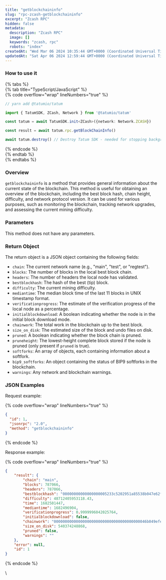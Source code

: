 ```yaml
---
title: "getblockchaininfo"
slug: "rpc-zcash-getblockchaininfo"
excerpt: "Zcash RPC"
hidden: false
metadata: 
  description: "Zcash RPC"
  image: []
  keywords: "zcash, rpc"
  robots: "index"
createdAt: "Wed Mar 06 2024 10:35:44 GMT+0000 (Coordinated Universal Time)"
updatedAt: "Sat Apr 06 2024 12:59:44 GMT+0000 (Coordinated Universal Time)"
---
```




### How to use it

{% tabs %}  
{% tab title="TypeScript/JavaScript" %}  
{% code overflow="wrap" lineNumbers="true" %}

```typescript
// yarn add @tatumio/tatum

import { TatumSDK, ZCash, Network } from '@tatumio/tatum'

const tatum = await TatumSDK.init<ZCash>({network: Network.ZCASH})

const result = await tatum.rpc.getBlockChainInfo()

await tatum.destroy() // Destroy Tatum SDK - needed for stopping background jobs
```

{% endcode %}  
{% endtab %}  
{% endtabs %}

### Overview

`getblockchaininfo` is a method that provides general information about the current state of the blockchain. This method is useful for obtaining an overview of the blockchain, including the best block hash, chain height, difficulty, and network protocol version. It can be used for various purposes, such as monitoring the blockchain, tracking network upgrades, and assessing the current mining difficulty.

### Parameters

This method does not have any parameters.

### Return Object

The return object is a JSON object containing the following fields:

- `chain`: The current network name (e.g., "main", "test", or "regtest").
- `blocks`: The number of blocks in the local best block chain.
- `headers`: The number of headers the local node has validated.
- `bestblockhash`: The hash of the best (tip) block.
- `difficulty`: The current mining difficulty.
- `mediantime`: The median block time of the last 11 blocks in UNIX timestamp format.
- `verificationprogress`: The estimate of the verification progress of the local node as a percentage.
- `initialblockdownload`: A boolean indicating whether the node is in the initial block download mode.
- `chainwork`: The total work in the blockchain up to the best block.
- `size_on_disk`: The estimated size of the block and undo files on disk.
- `pruned`: A boolean indicating whether the block chain is pruned.
- `pruneheight`: The lowest-height complete block stored if the node is pruned (only present if `pruned` is true).
- `softforks`: An array of objects, each containing information about a softfork.
- `bip9_softforks`: An object containing the status of BIP9 softforks in the blockchain.
- `warnings`: Any network and blockchain warnings.

### JSON Examples

Request example:

{% code overflow="wrap" lineNumbers="true" %}

```json
{
  "id": 1,
  "jsonrpc": "2.0",
  "method": "getblockchaininfo"
}
```

{% endcode %}

Response example:

{% code overflow="wrap" lineNumbers="true" %}

```json
{
    "result": {
        "chain": "main",
        "blocks": 787066,
        "headers": 787066,
        "bestblockhash": "00000000000000000005233c5202951a85538b047e62f4c12c25d9ff65e62f07",
        "difficulty": 48712405953118.43,
        "time": 1682501447,
        "mediantime": 1682496904,
        "verificationprogress": 0.9999996042025764,
        "initialblockdownload": false,
        "chainwork": "000000000000000000000000000000000000000046b049efeeebefbd7f5e5cd6",
        "size_on_disk": 540374248868,
        "pruned": false,
        "warnings": ""
    },
    "error": null,
    "id": 1
}
```

{% endcode %}

\\
